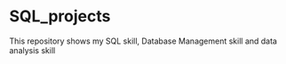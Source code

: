 # SQL_projects
This repository shows my SQL skill, Database Management skill and data analysis skill
